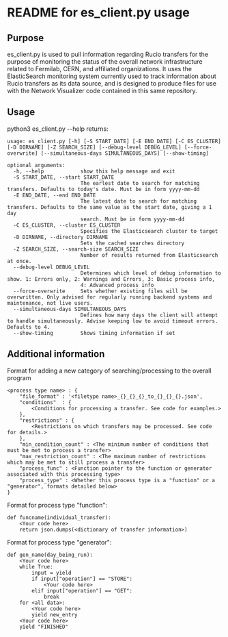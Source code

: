 # README for es_client.py usage

## Purpose

es_client.py is used to pull information regarding Rucio transfers for the purpose
of monitoring the status of the overall network infrastructure related to Fermilab,
CERN, and affiliated organizations. It uses the ElasticSearch monitoring system
currently used to track information about Rucio transfers as its data source,
and is designed to produce files for use with the Network Visualizer code contained
in this same repository.

## Usage
python3 es_client.py --help returns:
```
usage: es_client.py [-h] [-S START_DATE] [-E END_DATE] [-C ES_CLUSTER] [-D DIRNAME] [-Z SEARCH_SIZE] [--debug-level DEBUG_LEVEL] [--force-overwrite] [--simultaneous-days SIMULTANEOUS_DAYS] [--show-timing]

optional arguments:
  -h, --help            show this help message and exit
  -S START_DATE, --start START_DATE
                        The earlest date to search for matching transfers. Defaults to today's date. Must be in form yyyy-mm-dd
  -E END_DATE, --end END_DATE
                        The latest date to search for matching transfers. Defaults to the same value as the start date, giving a 1 day
                        search. Must be in form yyyy-mm-dd
  -C ES_CLUSTER, --cluster ES_CLUSTER
                        Specifies the Elasticsearch cluster to target
  -D DIRNAME, --directory DIRNAME
                        Sets the cached searches directory
  -Z SEARCH_SIZE, --search-size SEARCH_SIZE
                        Number of results returned from Elasticsearch at once.
  --debug-level DEBUG_LEVEL
                        Determines which level of debug information to show. 1: Errors only, 2: Warnings and Errors, 3: Basic process info,
                        4: Advanced process info
  --force-overwrite     Sets whether existing files will be overwritten. Only advised for regularly running backend systems and maintenance, not live users.
  --simultaneous-days SIMULTANEOUS_DAYS
                        Defines how many days the client will attempt to handle simultaneously. Advise keeping low to avoid timeout errors. Defaults to 4.
  --show-timing         Shows timing information if set
```

## Additional information
Format for adding a new category of searching/processing to the overall program
```
<process type name> : {
	"file_format" : '<filetype name>_{}_{}_{}_to_{}_{}_{}.json',
	"conditions"  : {
		<Conditions for processing a transfer. See code for examples.>
	},
	"restrictions" : {
		<Restrictions on which transfers may be processed. See code for details.>
	},
	"min_condition_count" : <The minimum number of conditions that must be met to process a transfer>
	"max_restriction_count" : <The maximum number of restrictions which may be met to still process a transfer>
	"process_func" : <Function pointer to the function or generator associated with this processing type>
	"process_type" : <Whether this process type is a "function" or a "generator", formats detailed below>
}
```

Format for process type "function":
```
def funcname(individual_transfer):
	<Your code here>
	return json.dumps(<dictionary of transfer information>)
```

Format for process type "generator":
```
def gen_name(day_being_run):
	<Your code here>
	while True:
		input = yield
		if input["operation"] == "STORE":
			<Your code here>		
		elif input["operation"] == "GET":
			break
	for <all data>:
		<Your code here>
		yield new_entry
	<Your code here>
	yield "FINISHED"
```